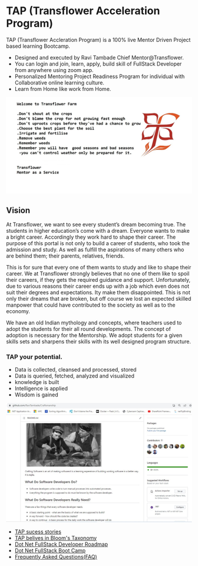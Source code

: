 # TAP (Transflower Acceleration Program)
TAP (Transflower Accleration Program) is a  100% live Mentor Driven Project based learning Bootcamp. 
- Designed and executed by Ravi Tambade Chief Mentor@Transflower. 
- You can login and join, learn, apply, build skill of FullStack Developer from anywhere using zoom app.
- Personalized Mentoring Project Readiness Program for individual with Collaborative online learning culture.
- Learn from Home like work from Home.

<img src="/images/TransflowerFarm.jpg"/>

## Vision

At Transflower, we want to see every student’s dream becoming true. The students in higher education’s come with a dream.  Everyone wants to make a bright career. Accordingly  they work hard to shape their career. The purpose of this portal is not only to build a career of students, who took the admission and study. As well as fulfill the aspirations of many others who are behind them; their parents, relatives, friends.

This is for sure that every one of them wants to study and like to shape their career. We at Transflower strongly believes that no one of them like to spoil their careers, if they gets the required guidance and support. Unfortunately, due to various reasons their career ends up with a job which even does not suit their degrees and expectations.  Ity make them disappointed. This is not only their dreams that are broken, but off course we lost an expected skilled manpower that could have contributed to the society as well as to the economy.

We have an old Indian mythology and concepts, where teachers used to adopt the students for their all round developments. The concept of adoption is necessary for the Mentorship. We  adopt students for a given skills sets and sharpens their skills with its well designed program structure.

### TAP your potential.
- Data is collected, cleansed and processed, stored
- Data is queried, fetched, analyzed and visualized
- knowledge is built
- Intelligence is applied
- Wisdom is gained

<img src="/images/TAP_Internship.jpg"/>

- [TAP sucess stories](https://github.com/RaviTambade/tap/blob/main/successstories.md)
- [TAP belives in Bloom's Taxonomy](https://github.com/RaviTambade/tap/blob/main/bloomsTaxonomyTAP.md)
- [Dot Net FullStack Developer Roadmap](https://github.com/RaviTambade/tap/blob/main/dotnetfullstack.md)
- [Dot Net FullStack Boot Camp](https://github.com/RaviTambade/tap/blob/main/dotnet.md)
- [Frequently Asked Questions(FAQ)](https://github.com/RaviTambade/tap/blob/main/FAQ.md)
